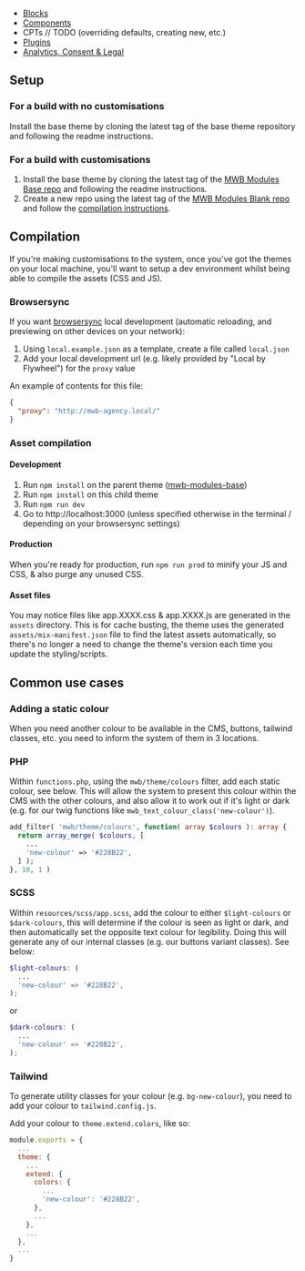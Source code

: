 - [Blocks](Blocks)
- [Components](Components)
- CPTs // TODO (overriding defaults, creating new, etc.)
- [Plugins](Plugins)
- [Analytics, Consent & Legal](Analytics,-Consent-&-Legal)

## Setup
### For a build with no customisations
Install the base theme by cloning the latest tag of the base theme repository and following the readme instructions.

### For a build with customisations
1. Install the base theme by cloning the latest tag of the [MWB Modules Base repo](https://gitlab.com/visix/wordpress/themes/mwb-modules-base) and following the readme instructions.
2. Create a new repo using the latest tag of the [MWB Modules Blank repo](https://gitlab.com/visix/wordpress/themes/mwb-modules-blank/) and follow the [compilation instructions](#compilation).

## Compilation
If you're making customisations to the system, once you've got the themes on your local machine, you'll want to setup a dev environment whilst being able to compile the assets (CSS and JS).

### Browsersync

If you want [browsersync](https://browsersync.io/) local development (automatic reloading, and previewing on other devices on your network):
1. Using `local.example.json` as a template, create a file called `local.json`
1. Add your local development url (e.g. likely provided by "Local by Flywheel") for the `proxy` value

An example of contents for this file:

```json
{
  "proxy": "http://mwb-agency.local/"
}
```

### Asset compilation

#### Development
1. Run `npm install` on the parent theme ([mwb-modules-base](https://gitlab.com/visix/wordpress/themes/mwb-modules-base))
1. Run `npm install` on this child theme
1. Run `npm run dev`
1. Go to http://localhost:3000 (unless specified otherwise in the terminal / depending on your browsersync settings)

#### Production
When you're ready for production, run `npm run prod` to minify your JS and CSS, & also purge any unused CSS.

#### Asset files
You may notice files like app.XXXX.css & app.XXXX.js are generated in the `assets` directory. This is for cache busting, the theme uses the generated `assets/mix-manifest.json` file to find the latest assets automatically, so there's no longer a need to change the theme's version each time you update the styling/scripts.

## Common use cases
### Adding a static colour
When you need another colour to be available in the CMS, buttons, tailwind classes, etc. you need to inform the system of them in 3 locations.

### PHP
Within `functions.php`, using the `mwb/theme/colours` filter, add each static colour, see below. This will allow the system to present this colour within the CMS with the other colours, and also allow it to work out if it's light or dark (e.g. for our twig functions like `mwb_text_colour_class('new-colour')`).
```php
add_filter( 'mwb/theme/colours', function( array $colours ): array {
  return array_merge( $colours, [
    ...
    'new-colour' => '#228B22',
  ] );
}, 10, 1 )
```

### SCSS
Within `resources/scss/app.scss`, add the colour to either `$light-colours` or `$dark-colours`, this will determine if the colour is seen as light or dark, and then automatically set the opposite text colour for legibility. Doing this will generate any of our internal classes (e.g. our buttons variant classes). See below:
```scss
$light-colours: (
  ...
  'new-colour' => '#228B22',
);
```
or
```scss
$dark-colours: (
  ...
  'new-colour' => '#228B22',
);
```

### Tailwind
To generate utility classes for your colour (e.g. `bg-new-colour`), you need to add your colour to `tailwind.config.js`. 

Add your colour to `theme.extend.colors`, like so:

```js
module.exports = {
  ...
  theme: {
    ...
    extend: {
      colors: {
        ...
        'new-colour': '#228B22',
      },
      ...
    },
    ...
  },
  ...
}
```